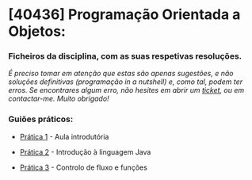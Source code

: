 # [40436] Programação Orientada a Objetos:

### Ficheiros da disciplina, com as suas respetivas resoluções.

_É preciso tomar em atenção que estas são apenas sugestões, e não soluções definitivas (programação in a nutshell) e, como tal, podem ter erros. Se encontrares algum erro, não hesites em abrir um [ticket](https://github.com/diogotavc/ua-deti-poo/issues/new), ou em contactar-me. Muito obrigado!_

### Guiões práticos:

- [Prática 1](https://github.com/diogotavc/ua-deti-poo/tree/main/aula01) - Aula introdutória

- [Prática 2](https://github.com/diogotavc/ua-deti-poo/tree/main/aula02) - Introdução à linguagem Java

- [Prática 3](https://github.com/diogotavc/ua-deti-poo/tree/main/aula03) - Controlo de fluxo e funções
